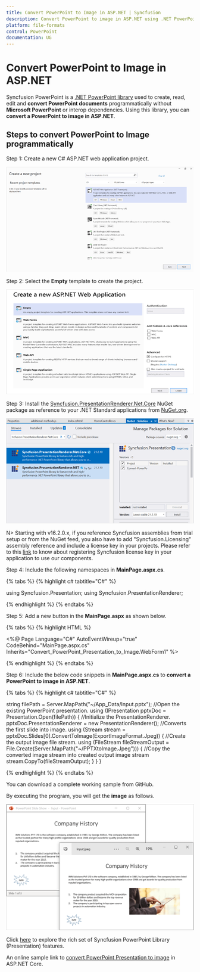 ```yaml
---
title: Convert PowerPoint to Image in ASP.NET | Syncfusion
description: Convert PowerPoint to image in ASP.NET using .NET PowerPoint library (Presentation) without Microsoft PowerPoint or interop dependencies.
platform: file-formats
control: PowerPoint
documentation: UG
---
```


# Convert PowerPoint to Image in ASP.NET

Syncfusion PowerPoint is a [.NET PowerPoint library](https://www.syncfusion.com/document-processing/powerpoint-framework/net) used to create, read, edit and **convert PowerPoint documents** programmatically without **Microsoft PowerPoint** or interop dependencies. Using this library, you can **convert a PowerPoint to image in ASP.NET**.

## Steps to convert PowerPoint to Image programmatically

Step 1: Create a new C# ASP.NET web application project.

![Create ASP.NET Web project](Workingwith_Web/Project-Open-and-Save.png)

Step 2: Select the **Empty** template to create the project.

![Select Web Forms template](Workingwith_Web/Empty-Open-and-Save.png)

Step 3: Install the [Syncfusion.PresentationRenderer.Net.Core](https://www.nuget.org/packages/Syncfusion.PresentationRenderer.Net.Core) NuGet package as reference to your .NET Standard applications from [NuGet.org](https://www.nuget.org/).

![Install Syncfusion.PresentationRenderer.Net.Core Nuget package](Azure_Images/App_Service_Linux/Nuget_Package_PowerPoint_Presentation_to_PDF.png)

N> Starting with v16.2.0.x, if you reference Syncfusion assemblies from trial setup or from the NuGet feed, you also have to add "Syncfusion.Licensing" assembly reference and include a license key in your projects. Please refer to this [link](https://help.syncfusion.com/common/essential-studio/licensing/overview) to know about registering Syncfusion license key in your application to use our components.

Step 4: Include the following namespaces in **MainPage.aspx.cs**.

{% tabs %}
{% highlight c# tabtitle="C#" %}

using Syncfusion.Presentation;
using Syncfusion.PresentationRenderer;

{% endhighlight %}
{% endtabs %}

Step 5: Add a new button in the **MainPage.aspx** as shown below.

{% tabs %}
{% highlight HTML %}

<%@ Page Language="C#" AutoEventWireup="true" CodeBehind="MainPage.aspx.cs" Inherits="Convert_PowerPoint_Presentation_to_Image.WebForm1" %>

<!DOCTYPE html>
<html xmlns="http://www.w3.org/1999/xhtml">
<head runat="server">
    <title></title>
</head>
<body>
    <form id="form1" runat="server">
        <div>
             <asp:Button ID="Button1" runat="server" Text="Convert PPTX to Image" OnClick="OnButtonClicked" />
        </div>
    </form>
</body>
</html>

{% endhighlight %}
{% endtabs %}

Step 6: Include the below code snippets in **MainPage.aspx.cs** to **convert a PowerPoint to image in ASP.NET**.

{% tabs %}
{% highlight c# tabtitle="C#" %}

string filePath = Server.MapPath("~/App_Data/Input.pptx");
//Open the existing PowerPoint presentation.
using (IPresentation pptxDoc = Presentation.Open(filePath))
{
    //Initialize the PresentationRenderer.
    pptxDoc.PresentationRenderer = new PresentationRenderer();
    //Converts the first slide into image.
    using (Stream stream = pptxDoc.Slides[0].ConvertToImage(ExportImageFormat.Jpeg))
    {
        //Create the output image file stream.
        using (FileStream fileStreamOutput = File.Create(Server.MapPath("~/PPTXtoImage.Jpeg")))
        {
            //Copy the converted image stream into created output image stream
            stream.CopyTo(fileStreamOutput);
        }
    }
}

{% endhighlight %}
{% endtabs %}

You can download a complete working sample from GitHub.

By executing the program, you will get the **image** as follows.

![PowerPoint to Image in ASP.NET](PPTXtoPDF_images/Output_PowerPoint_Presentation_to-Image.png)

Click [here](https://www.syncfusion.com/document-processing/powerpoint-framework/net) to explore the rich set of Syncfusion PowerPoint Library (Presentation) features. 

An online sample link to [convert PowerPoint Presentation to image](https://ej2.syncfusion.com/aspnetcore/PowerPoint/PPTXToImage#/material3) in ASP.NET Core. 
